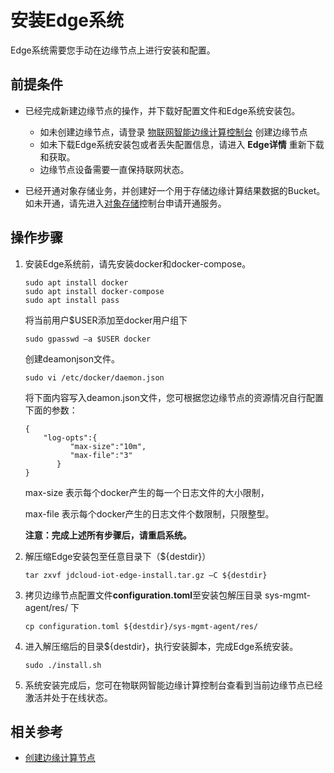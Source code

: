 # 安装Edge系统

Edge系统需要您手动在边缘节点上进行安装和配置。

## 前提条件

- 已经完成新建边缘节点的操作，并下载好配置文件和Edge系统安装包。

  - 如未创建边缘节点，请登录 [物联网智能边缘计算控制台](https://iot-console.jdcloud.com/iotedge) 创建边缘节点
  - 如未下载Edge系统安装包或者丢失配置信息，请进入 **Edge详情** 重新下载和获取。
  - 边缘节点设备需要一直保持联网状态。

- 已经开通对象存储业务，并创建好一个用于存储边缘计算结果数据的Bucket。如未开通，请先进入[对象存储](https://oss-console.jdcloud.com/)控制台申请开通服务。

  

## 操作步骤

1. 安装Edge系统前，请先安装docker和docker-compose。

   ```
   sudo apt install docker
   sudo apt install docker-compose
   sudo apt install pass
   ```

   将当前用户$USER添加至docker用户组下

   ```
   sudo gpasswd –a $USER docker
   ```

   创建deamonjson文件。

   ```
   sudo vi /etc/docker/daemon.json
   ```

   将下面内容写入deamon.json文件，您可根据您边缘节点的资源情况自行配置下面的参数：

   ```
   {
       "log-opts":{
             "max-size":"10m",
             "max-file":"3"
          } 
   }
   ```

   max-size 表示每个docker产生的每一个日志文件的大小限制，

   max-file 表示每个docker产生的日志文件个数限制，只限整型。

   **注意：完成上述所有步骤后，请重启系统。**

2. 解压缩Edge安装包至任意目录下（${destdir}）

   ```
   tar zxvf jdcloud-iot-edge-install.tar.gz –C ${destdir}
   ```

3. 拷贝边缘节点配置文件**configuration.toml**至安装包解压目录 sys-mgmt-agent/res/ 下

   ```
   cp configuration.toml ${destdir}/sys-mgmt-agent/res/
   ```

4. 进入解压缩后的目录${destdir}，执行安装脚本，完成Edge系统安装。

   ```
   sudo ./install.sh   
   ```

5. 系统安装完成后，您可在物联网智能边缘计算控制台查看到当前边缘节点已经激活并处于在线状态。

## 相关参考

- [创建边缘计算节点](Create-Edgenode.md)
